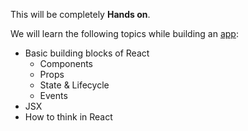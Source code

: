 This will be completely **Hands on**.

We will learn the following topics while building an [app](code/init/public/init.html):
- Basic building blocks of React
    - Components
    - Props
    - State & Lifecycle
    - Events
- JSX
- How to think in React
